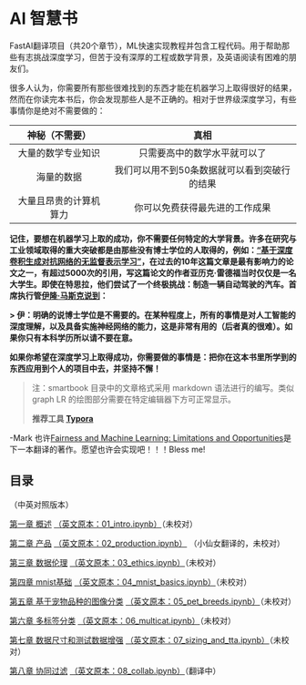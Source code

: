 # AI 智慧书

FastAI翻译项目（共20个章节），ML快速实现教程并包含工程代码。用于帮助那些有志挑战深度学习，但苦于没有深厚的工程或数学背景，及英语阅读有困难的朋友们。

很多人认为，你需要所有那些很难找到的东西才能在机器学习上取得很好的结果，然而在你读完本书后，你会发现那些人是不正确的。相对于世界级深度学习，有些事情你是绝对不需要做的：

|     神秘（不需要）     |                     真相                     |
| :--------------------: | :------------------------------------------: |
|   大量的数学专业知识   |         只需要高中的数学水平就可以了         |
|       海量的数据       | 我们可以用不到50条数据就可以看到突破行的结果 |
| 大量且昂贵的计算机算力 |        你可以免费获得最先进的工作成果        |

**记住，要想在机器学习上取的成功，你不需要任何特定的大学背景。许多在研究与工业领域取得的重大突破都是由那些没有博士学位的人取得的，例如：[“基于深度卷积生成对抗网络的无监督表示学习”](https://arxiv.org/abs/1511.06434)，在过去的10年这篇文章是最有影响力的论文之一，有超过5000次的引用，写这篇论文的作者亚历克·雷德福当时仅仅是一名大学生。即使在特思拉，他们尝试了一个终极挑战：制造一辆自动驾驶的汽车。首席执行管[伊隆·马斯克说到](https://twitter.com/elonmusk/status/1224089444963311616)：**

**> 伊：明确的说博士学位是不需要的。在某种程度上，所有的事情是对人工智能的深度理解，以及具备实施神经网络的能力，这是非常有用的（后者真的很难）。如果你只有本科学历所以请不要在意。**
>
**如果你希望在深度学习上取得成功，你需要做的事情是：把你在这本书里所学到的东西应用到个人的项目中去，并坚持不懈！**
> 注：smartbook 目录中的文章格式采用 markdown 语法进行的编写。类似 graph LR 的绘图部分需要在特定编辑器下方可正常显示。
>
>**推荐工具 [Typora](https://www.typora.io/)**

-Mark 也许[Fairness and Machine Learning: Limitations and Opportunities](https://fairmlbook.org/#course-materials)是下一本翻译的著作。愿望也许会实现吧！！！Bless me!
## 目录
（中英对照版本）

[第一章 概述](./smartbook/Fastai-01.md)  [（英文原本：01_intro.ipynb）](./englishbook/01_intro.ipynb)（未校对）

[第二章 产品](./smartbook/Fastai-02.md)  [（英文原本：02_production.ipynb）](./englishbook/02_production.ipynb) （小仙女翻译的，未校对）

[第三章 数据伦理](./smartbook/Fastai-03.md)   [（英文原本：03_ethics.ipynb）](./englishbook/03_ethics.ipynb)（未校对）

[第四章 mnist基础](./smartbook/Fastai-04.md)   [（英文原本：04_mnist_basics.ipynb）](./englishbook/04_mnist_basics.ipynb)（未校对）

[第五章 基于宠物品种的图像分类](./smartbook/Fastai-05.md)   [（英文原本：05_pet_breeds.ipynb）](./englishbook/05_pet_breeds.ipynb)（未校对）

[第六章 多标签分类](./smartbook/Fastai-06.md)   [（英文原本：06_multicat.ipynb）](./englishbook/06_multicat.ipynb)（未校对）

[第七章 数据尺寸和测试数据增强](./smartbook/Fastai-07.md)   [（英文原本：07_sizing_and_tta.ipynb）](./englishbook/07_sizing_and_tta.ipynb)（未校对）

[第八章 协同过滤](./smartbook/Fastai-08.md)   [（英文原本：08_collab.ipynb）](./englishbook/08_collab.ipynb)（翻译中）
